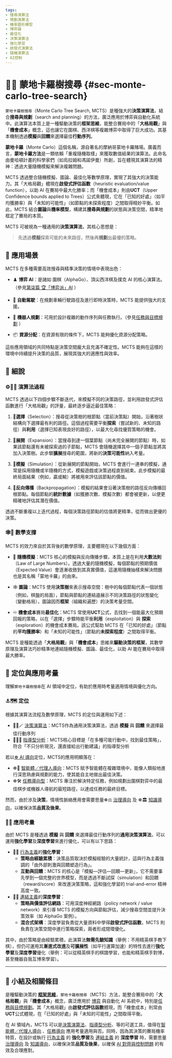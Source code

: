 ```yaml
---
tags:
- 搜尋演算法
- 規劃演算法
- 機率圖形模型
- 博弈論
- 最佳化
- 決策演算法
- 強化學習
- 啟發式演算法
- 隨機演算法
- AI控制
---
```

# 🌲🧭 蒙地卡羅樹搜尋 {#sec-monte-carlo-tree-search}

`蒙地卡羅樹搜尋`（Monte Carlo Tree Search, MCTS）是種強大的**決策演算法**，結合**搜尋與規劃**（search and planning）的方法，廣泛應用於博弈與自動化系統中。此演算法本質上是一種驅動決策的**框架思維**，能整合賽局中的「**大格局觀**」與「**機會成本**」概念，這也讓它在圍棋、西洋棋等複雜博弈中取得了巨大成功。其基本機制透過**模擬**與**回饋**來選擇最佳**行動序列**。

**蒙地卡羅**（Monte Carlo）這個名稱，源自著名的摩納哥蒙地卡羅賭場。廣義而言，**蒙地卡羅方法**是一類依賴「重複隨機取樣」來獲取數值結果的演算法。此命名由曼哈頓計畫的科學家們（如烏拉姆和馮諾伊曼）所創，旨在體現其演算法的精神：透過大量隨機模擬來解決複雜問題。

MCTS 透過整合隨機模擬、圖論、最佳化等數學原理，實現了其強大的決策能力。其「大格局觀」體現在**啟發式評估函數**（heuristic evaluation/value function），以助 AI 在賽局中最大化勝率；而「機會成本」則由**UCT**（Upper Confidence bounds applied to Trees）公式來體現，它在「已知的好處」（如平均獲勝率）與「未知的可能性」（如節點的未探索程度）之間取得精妙平衡。如此，MCTS 結合**圖論**與**機率模型**，構建其**搜尋與規劃**的狀態與決策空間，精準地框定了賽局的本質。

MCTS 可被視為一種通用的**決策演算法**，其核心思想是：

> 先透過**模擬**探索可能的未來路徑，然後再**規劃**出最優的策略。

## 🚀 應用場景

MCTS 在多種需要高效搜尋與精準決策的情境中表現出色：

- ♟️ **博弈 AI**：是諸如 圍棋（AlphaGo）、頂尖西洋棋及撲克 AI 的核心演算法。（參見[第柒篇 🏆「博弈派」AI](07----game_ai.zh-hant) ）
    
- 🚗 **自動駕駛**：在規劃車輛行駛路徑及進行即時決策時，MCTS 能提供強大的支援。
    
- 🤖 **機器人規劃**：可用於設計複雜的動作序列與任務執行。（參見[任務與目標規劃](08-06-robot_tasks_and_goals.zh-hant) ）
    
- 📦 **資源分配**：在資源有限的條件下，MCTS 能夠優化資源分配策略。
    

這些應用領域的共同特點是決策空間龐大且充滿不確定性。MCTS 能夠在這樣的環境中持續提升決策的品質，展現其強大的適應性與效率。

## 🔬 細說

### ⚙🎲🔭 演算法過程

MCTS 透過以下四個步驟不斷迭代，來模擬不同的決策路徑，並利用啟發式評估函數進行「大格局觀」的評量，最終逐步逼近最佳策略：

1. 🧭**選擇**（Selection）：搜尋從決策樹的根節點（當前決策點）開始，沿著樹狀結構向下選擇最有利的路徑。這個過程需要平衡**探索**（嘗試新的、未知的路徑）與**利用**（選擇已知表現良好的路徑），以最大化尋找優質策略的機會。
    
2. 🌱**展開**（Expansion）：當搜尋到達一個葉節點（尚未完全展開的節點）時，如果該節點還有未被探索過的子節點，MCTS 會隨機選擇其中一個子節點並將其加入決策樹。此步驟**擴展**搜尋的範圍，將新的**決策可能性**納入考量。
    
3. 🎯**模擬**（Simulation）：從新展開的節點開始，MCTS 會進行一連串的模擬，通常是採用隨機或半隨機的方式，模擬遊戲或決策過程直到結束。此步模擬的最終局面結果（例如，贏或輸）將被用來評估該節點的價值。
    
4. 🔄**反向傳播**（Backpropagation）：模擬的結果會沿著決策樹的路徑反向傳播回根節點。每個節點的**統計數據**（如獲勝次數、模擬次數）都會被更新，以便更精確地評估其潛在價值。
    

透過不斷重複以上迭代過程，每個決策路徑節點的估值將更精準，從而做出更優的決策。

### 🕸️🎲 數學支撐

MCTS 的效力來自於其背後的數學原理，主要體現在以下幾個方面：

- 🎲 **隨機模擬**：MCTS 核心的模擬與反向傳播步驟，本質上是在利用**大數法則**（Law of Large Numbers）。透過大量的隨機模擬，每個節點的預期價值（Expected Value）會逐漸收斂到其真實價值，這運用隨機抽樣來解決問題也是其名稱「蒙地卡羅」的由來。
    
- 🕸️ **圖論**：MCTS 使用**決策樹**來表示搜尋空間：樹中的每個節點代表一個狀態（例如，棋盤的局面），節點與節點的連結邉展示不同決策路徑的狀態變化（變動格局），圖論因而**框架**（組織和遍歷）的決策考量空間。
    
- ♾️ **機會成本**賽局**最佳化**：MCTS 常使用**UCT**公式，去找到一個能最大化預期回報的策略，以在「選擇」步驟時能平衡**利用**（exploitation）與 **探索**（exploration）的機會成本賽局。該公式幫助 MCTS 在「已知的好處」（節點的**平均獲勝率**）和「未知的可能性」（節點的**未探索程度**）之間取得平衡。
    

MCTS 是種能透過「**大格局觀**」與「**機會成本**」思維來**驅動決策的框架**，其數學原理及演算法巧妙精準地連結隨機模擬、圖論、最佳化，以助 AI 能在賽局中取得最大勝率。

## 🌟 定位與應用考量

理解`蒙地卡羅樹搜尋`在 AI 領域中定位，有助於應用時考量適用情境與優化方向。

### ⚓🗺 定位

根據其演算法流程及數學原理，MCTS 的定位與運用如下述：

*  🔁😽🪄  [決策演算法](06-06-decision_making_algorithm.zh-hant)：MCTS作為通用決策演算法，透過 **模擬** 與 **回饋** 來選擇最佳行動序列
* 🔴🧐🧭 [指導型分析](06-03-analysis_prescriptive.zh-hant)：MCTS核心目標是「在多種可能行動中，找到最佳策略」，符合「不只分析現況，還直接給出行動建議」的指導型分析

若以[☸ AI 導向](05----ai_orientations.zh-hant)定位，MCTS的應用明顯落在：

* ☸🤖 [智能體／代理人導向](05-03-oriented_agent.zh-hant)：MCTS 賦予智能體在複雜環境中，能像人類般地進行深思熟慮與規劃的能力，使其能自主地做出最佳決策。
* ☸🛠 [任務導向型](05-01-oriented_task.zh-hant)：MCTS 專注於解決特定任務，例如規劃出圍棋對弈中的最佳棋步或機器人導航的最短路徑，以達成任務的最終目標。

然而，由於涉及**決策**，情境性脈絡應用會需要思量☸⚖️ [治理導向](05-05-oriented_governance.zh-hant) 及 ☸🏛️ [知識導向](05-01-oriented_knowledge.zh-hant)，以確保決策**品質及後果**。

### 📐🌉 應用考量

由於 MCTS 是種透過 **模擬** 與 **回饋** 來選擇最佳行動序列的**通用決策演算法**，可以運用**強化學習**及**深度學習**來進行優化，可以有以下思路：

* 🏮💪 [行為主義](02-06-behaviorism.zh-hant)的**強化學習**：
	* **策略由經驗累積**：決策品質取決於模擬經驗的大量統計，這與行為主義強調的「由外部刺激與回饋塑造行為」。 
	* **互動與回饋**：MCTS 的核心是「模擬—評估—回饋—更新」，它不需要事先學到一個完整的世界模型，而是透過不斷試探（simulation）和回饋（reward/score）來改進決策策略，這和強化學習的 trial-and-error 精神高度一致。
* 🏮🧬 [連結主義](02-05-connectionism.zh-hant)的**深度學習**：
	* **策略與價值評估網路**：可用深度神經網路（policy network / value network）來引導 MCTS 的模擬方向與節點評估，減少搜尋空間並提升決策效率（如 AlphaGo 案例）。
	* **混合式架構**：深度學習負責從大量資料中學得**啟發式評估函數**，MCTS 則負責在決策空間中進行策略探索，兩者形成閉環優化。

其中，由於策略是由經驗累積，此演算法**無需先驗知識**（舉例：不用精英棋手教下棋），但仍可運用其**漸進式改進**及**可擴展性**（如平行運算加速）的特性去進行**強化學習**及**深度學習**優化（舉例：可以從精英棋手的棋譜學習，也能和精英棋手對博，甚至機器自我互博來學習）。

***

## 🏁 小結及相關條目

是種驅動決策的 **[框架思維](01-04-Frame_Problem.zh-hant)**，`蒙地卡羅樹搜尋`（MCTS）方法，能整合賽局中的「**大格局觀**」與「**機會成本**」概念，廣泛應用於 [博弈](07----game_ai.zh-hant) 與自動化 AI 系統中，特別是[任務與目標規劃](08-06-robot_tasks_and_goals.zh-hant)。其「大格局觀」由**啟發式評估函數**體現，而「機會成本」則常由**UCT**公式體現，在「已知的好處」與「未知的可能性」之間取得平衡。

在 AI 領域內，MCTS 可以是[決策演算法](06-06-decision_making_algorithm.zh-hant)、[指導型分析](06-03-analysis_prescriptive.zh-hant)、等的可選工具，值得在[智能體／代理人導向](05-03-oriented_agent.zh-hant) 、[任務導向](05-01-oriented_task.zh-hant) 應用考量適用與否。同時，因為其決策的賽局機率特質，在設計或執行 [行為主義](02-06-behaviorism.zh-hant) 的 **強化學習**及 [連結主義](02-05-connectionism.zh-hant) 的 **深度學習** 時，需要思量 [治理導向](05-05-oriented_governance.zh-hant) 及 [知識導向](05-01-oriented_knowledge.zh-hant)，以確保決策**品質及後果**，以確保 [AI 對齊與控制問題](01-06-Alignment_Control_Problem.zh-hant.md) 的有效及合理應對。